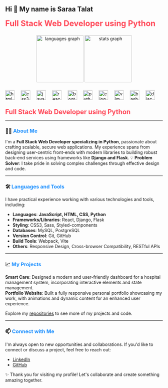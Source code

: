 <h2 align="left">Hi 👋 My name is Saraa Talat</h2> <strong style="font-size: 1.8em; color: #ff4757;"> Full Stack Web Developer using Python</strong>

###

<div align="center">
  <img src="https://github-readme-stats.vercel.app/api/top-langs?username=saraa93-bit&locale=en&hide_title=false&layout=compact&card_width=320&langs_count=5&theme=dracula&hide_border=false" height="150" alt="languages graph"  />
  <img src="https://github-readme-stats.vercel.app/api?username=saraa93-bit&hide_title=false&hide_rank=false&show_icons=true&include_all_commits=true&count_private=true&disable_animations=false&theme=dracula&locale=en&hide_border=false" height="150" alt="stats graph"  />
</div>

###

<div align="left">
  <img src="https://skillicons.dev/icons?i=html" height="30" alt="html5 logo"  />
  <img width="12" />
  <img src="https://skillicons.dev/icons?i=css" height="30" alt="css3 logo"  />
  <img width="12" />
  <img src="https://cdn.jsdelivr.net/gh/devicons/devicon/icons/javascript/javascript-original.svg" height="30" alt="javascript logo"  />
  <img width="12" />
  <img src="https://skillicons.dev/icons?i=react" height="30" alt="react logo"  />
  <img width="12" />
  <img src="https://skillicons.dev/icons?i=bootstrap" height="30" alt="bootstrap logo"  />
  <img width="12" />
  <img src="https://skillicons.dev/icons?i=py" height="30" alt="python logo"  />
  <img width="12" />
  <img src="https://skillicons.dev/icons?i=c" height="30" alt="c logo"  />
  <img width="12" />
  <img src="https://skillicons.dev/icons?i=vim" height="30" alt="vim logo"  />
  <img width="12" />
  <img src="https://skillicons.dev/icons?i=bash" height="30" alt="bash logo"  />
  <img width="12" />
  <img src="https://skillicons.dev/icons?i=discord" height="30" alt="discord logo"  />
</div>

###

<strong style="font-size: 1.5em; color: #ff4757;"> Full Stack Web Developer using Python</strong>

---

### 👨‍💻 <strong style="color: #1e90ff;">About Me</strong>
I'm a **Full Stack Web Developer specializing in Python**, passionate about crafting scalable, secure web applications. My experience spans from designing user-centric front-ends with modern libraries to building robust back-end services using frameworks like **Django and Flask**.
💡 **Problem Solver**: I take pride in solving complex challenges through effective design and code.

---

### 🛠️ <strong style="color: #1e90ff;">Languages and Tools</strong>
I have practical experience working with various technologies and tools, including:

- **Languages**: **JavaScript, HTML, CSS, Python**
- **Frameworks/Libraries**: React, Django, Flask
- **Styling**: CSS3, Sass, Styled-components
- **Databases**: MySQL, PostgreSQL
- **Version Control**: Git, GitHub
- **Build Tools**: Webpack, Vite
- **Others**: Responsive Design, Cross-browser Compatibility, RESTful APIs

---

### 📈 <strong style="color: #1e90ff;">My Projects</strong>
**Smart Care**: Designed a modern and user-friendly dashboard for a hospital management system, incorporating interactive elements and state management.  
**Portfolio Website**: Built a fully responsive personal portfolio showcasing my work, with animations and dynamic content for an enhanced user experience.

Explore my [repositories](https://github.com/saraa93-bit) to see more of my projects and code.

---

### 📫 <strong style="color: #1e90ff;">Connect with Me</strong>
I'm always open to new opportunities and collaborations. If you'd like to connect or discuss a project, feel free to reach out:

- [LinkedIn](https://www.linkedin.com/in/saraa-talat-aa0951112?utm_source=share&utm_campaign=share_via&utm_content=profile&utm_medium=ios_app)
- [GitHub](https://github.com/saraa93-bit)

✨ Thank you for visiting my profile! Let's collaborate and create something amazing together.

